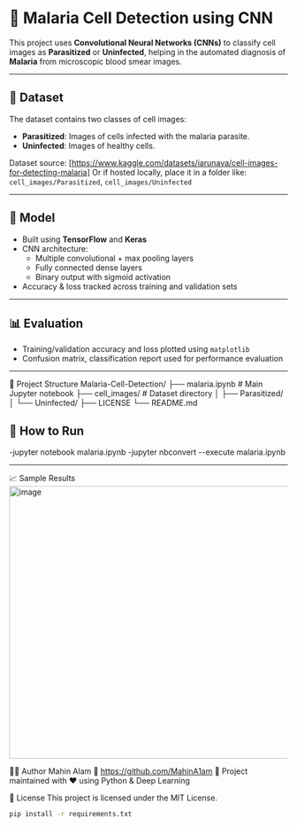 # 🦠 Malaria Cell Detection using CNN

This project uses **Convolutional Neural Networks (CNNs)** to classify cell images as **Parasitized** or **Uninfected**, helping in the automated diagnosis of **Malaria** from microscopic blood smear images.

---

## 📂 Dataset

The dataset contains two classes of cell images:

- **Parasitized**: Images of cells infected with the malaria parasite.
- **Uninfected**: Images of healthy cells.

Dataset source: [https://www.kaggle.com/datasets/iarunava/cell-images-for-detecting-malaria] 
Or if hosted locally, place it in a folder like: `cell_images/Parasitized`, `cell_images/Uninfected`

---

## 🧠 Model

- Built using **TensorFlow** and **Keras**
- CNN architecture:
  - Multiple convolutional + max pooling layers
  - Fully connected dense layers
  - Binary output with sigmoid activation
- Accuracy & loss tracked across training and validation sets

---

## 📊 Evaluation

- Training/validation accuracy and loss plotted using `matplotlib`
- Confusion matrix, classification report used for performance evaluation

---

📁 Project Structure
Malaria-Cell-Detection/
├── malaria.ipynb              # Main Jupyter notebook
├── cell_images/               # Dataset directory
│   ├── Parasitized/
│   └── Uninfected/
├── LICENSE
└── README.md


## 🚀 How to Run

-jupyter notebook malaria.ipynb
-jupyter nbconvert --execute malaria.ipynb


---

📈 Sample Results
<img width="1209" height="492" alt="image" src="https://github.com/user-attachments/assets/40ccbd93-c9d8-4711-a40f-c8f5e1d840d4" />

🧑‍💻 Author
Mahin Alam
📧 https://github.com/MahinA1am
🔗 Project maintained with ❤️ using Python & Deep Learning

📜 License
This project is licensed under the MIT License.


```bash
pip install -r requirements.txt
